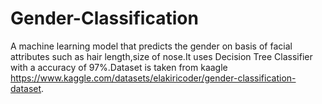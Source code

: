 # Gender-Classification

A machine learning model that predicts the gender on basis of facial attributes such as hair length,size of nose.It uses Decision Tree Classifier with a accuracy of 97%.Dataset is taken from kaagle https://www.kaggle.com/datasets/elakiricoder/gender-classification-dataset.

